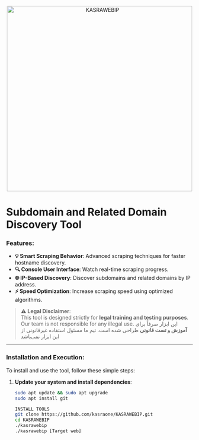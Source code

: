 <p align="center">
  <img src="https://user-images.githubusercontent.com/121594710/231794306-96f2224a-39b4-4aa1-beec-3b120e638f7b.png" alt="KASRAWEBIP" width="500"/>
</p>

<p align="center">
  <h1>Subdomain and Related Domain Discovery Tool</h1>
</p>

### Features:
- **💡 Smart Scraping Behavior**: Advanced scraping techniques for faster hostname discovery.
- **🔍 Console User Interface**: Watch real-time scraping progress.
- **🌐 IP-Based Discovery**: Discover subdomains and related domains by IP address.
- **⚡ Speed Optimization**: Increase scraping speed using optimized algorithms.

> **⚠️ Legal Disclaimer**:  
> This tool is designed strictly for **legal training and testing purposes**. Our team is not responsible for any illegal use.
> این ابزار صرفاً برای **آموزش و تست قانونی** طراحی شده است. تیم ما مسئول استفاده غیرقانونی از این ابزار نمی‌باشد
---

### Installation and Execution:

To install and use the tool, follow these simple steps:

1. **Update your system and install dependencies**:
   ```bash
   sudo apt update && sudo apt upgrade
   sudo apt install git
   
   INSTALL TOOLS
   git clone https://github.com/kasraone/KASRAWEBIP.git
   cd KASRAWEBIP
   ./kasrawebip
   ./kasrawebip [Target web]

